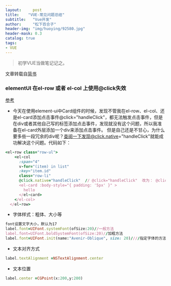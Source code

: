 ```yaml
---
layout:     post
title:    "VUE-常见问题总结"
subtitle:   "Vue开发"
author:     "松下百合子"
header-img: "img/huoying/92580.jpg"
header-mask: 0.3
catalog: true
tags:
- VUE
---
```


> 初学VUE当做笔记记之。

文章转载自[简书](https://element.eleme.cn/#/zh-CN/component/layout) 



### elementUI 在el-row 或者 el-col 上使用@click失效

[参考](https://www.jianshu.com/p/39553cc705ea) 

- 今天在使用element-ui中Card组件的时候，发现不管我在el-row、el-col、还是el-card添加点击事件@click="handleClick"，都无法触发点击事件，但是在div或者其他自己写的标签添加点击事件，发现就没有这个问题，所以我准备在el-card外层添加一个div来添加点击事件。
但是自己还是不甘心，为什么要多些一段冗余的div呢？查阅一下发现@click.native="handleClick"就能成功解决这个问题。代码如下：

```ruby
<el-row class="row-ul">
    <el-col
      :span="4"
      v-for="(item) in list"
      :key="item.id"
      class="row-li"
      @click.native="handleClick"  // @click="handleClick"  改为： @click.native="handleClick" >
      <el-card :body-style="{ padding: '5px' }" >
        hello
      </el-card>
    </el-col>
  </el-row>
```

- 字体样式：粗体、大小等
```ruby
font设置文字大小，默认为17
label.font=UIFont.systemFont(ofSize:20)//一般方法
label.font=UIFont.boldSystemFont(ofSize:20)//加粗方法
label.font=UIFont.init(name:"Avenir-Oblique", size: 20)////指定字体的方法
```

- 文本对齐方式
```ruby
label.textAlignment =NSTextAlignment.center
```

- 文本位置
```ruby
label.center =CGPoint(x:200,y:200)
```





















